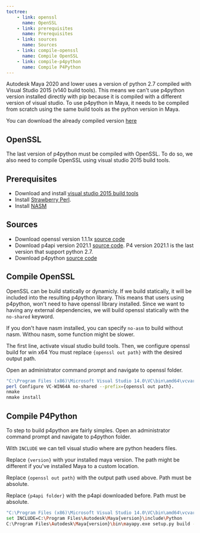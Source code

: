 ```yaml
---
toctree:
    - link: openssl 
      name: OpenSSL
    - link: prerequisites
      name: Prerequisites
    - link: sources
      name: Sources
    - link: compile-openssl
      name: Compile OpenSSL
    - link: compile-p4python
      name: Compile P4Python
---
```


Autodesk Maya 2020 and lower uses a version of python 2.7 compiled with Visual Studio 2015 (v140 build tools).  This means we can't use p4python version installed directly with pip because it is compiled with a different version of visual studio.  To use p4python in Maya, it needs to be compiled from scratch using the same build tools as the python version in Maya.

You can download the already compiled version [here](https://1drv.ms/u/s!AmUIPYb_04PSge0RmEy9TFH1CdNHwA?e=OFFFbe)

## OpenSSL

The last version of p4python must be compiled with OpenSSL. To do so, we also need to compile OpenSSL using visual studio 2015 build tools. 

## Prerequisites

- Download and install [visual studio 2015 build tools](https://www.microsoft.com/en-us/download/details.aspx?id=48159&WT.mc_id=rss_alldownloads_devresources)
- Install [Strawberry Perl](https://strawberryperl.com/).
- Install [NASM](https://www.nasm.us/)

## Sources

- Download openssl version 1.1.1x [source code](https://www.openssl.org/source/)
- Download p4api version 2021.1 [source code](http://ftp.perforce.com/perforce/r21.1/bin.ntx64/p4api_vs2015_dyn_openssl1.1.1.zip).  P4 version 2021.1 is the last version that support python 2.7.
- Download p4python [source code](http://ftp.perforce.com/perforce/r21.1/bin.tools/p4python.tgz)


## Compile OpenSSL

OpenSSL can be build statically or dynamicly.  If we build statically, it will be included into the resulting p4python library.  This means that users using p4python, won't need to have openssl library installed.  Since we want to having any external dependencies, we will build openssl statically with the `no-shared` keyword.

If you don't have nasm installed, you can specify `no-asm` to build without nasm.  Withou nasm, some function might be slower.

The first line, activate visual studio build tools.  Then, we configure openssl build for win x64  You must replace `{openssl out path}` with the desired output path.

Open an administrator command prompt and navigate to openssl folder.
```bash
"C:\Program Files (x86)\Microsoft Visual Studio 14.0\VC\bin\amd64\vcvars64.bat"
perl Configure VC-WIN64A no-shared --prefix={openssl out path}.
nmake
nmake install
```

## Compile P4Python

To step to build p4python are fairly simples.  Open an administrator command prompt and navigate to p4python folder.

With `INCLUDE` we can tell visual studio where are python headers files.

Replace `{version}` with your installed maya version.  The path might be different
if you've installed Maya to a custom location.

Replace `{openssl out path}` with the output path used above.  Path must be absolute.

Replace `{p4api folder}` with the p4api downloaded before.  Path must be absolute.

```bash
"C:\Program Files (x86)\Microsoft Visual Studio 14.0\VC\bin\amd64\vcvars64.bat"
set INCLUDE=C:\Program Files\Autodesk\Maya{version}\include\Python
C:\Program Files\Autodesk\Maya{version}\bin\mayapy.exe setup.py build --apidir {p4api folder} --ssl {openssl out path}\lib
```
